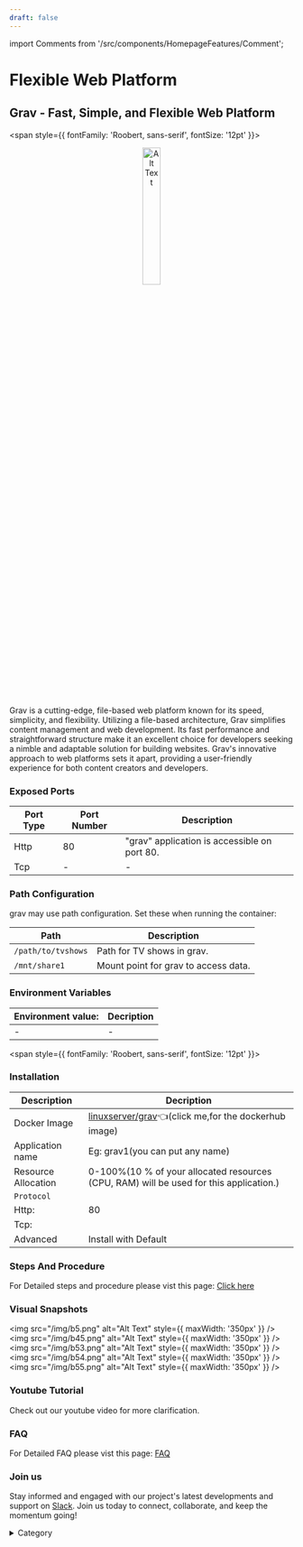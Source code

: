 ```yaml
---
draft: false
---
```

import Comments from '/src/components/HomepageFeatures/Comment';



# Flexible Web Platform
## Grav - Fast, Simple, and Flexible Web Platform
<span style={{ fontFamily: 'Roobert, sans-serif', fontSize: '12pt' }}>

<p align="center">
  <img src="/img/e3d.png" alt="Alt Text" width="25%"/>
</p> 

Grav is a cutting-edge, file-based web platform known for its speed, simplicity, and flexibility. Utilizing a file-based architecture, Grav simplifies content management and web development. Its fast performance and straightforward structure make it an excellent choice for developers seeking a nimble and adaptable solution for building websites. Grav's innovative approach to web platforms sets it apart, providing a user-friendly experience for both content creators and developers.



### Exposed Ports

| Port Type | Port Number | Description                                     |
| --------- | ----------- | ----------------------------------------------- |
| Http      | 80        | "grav" application is accessible on port 80. |
| Tcp       | -           | -             |

### Path Configuration

grav may use path configuration. Set these when running the container:

| Path                    | Description                           |
| ----------------------- | ------------------------------------- |
| `/path/to/tvshows`      | Path for TV shows in grav.             |
| `/mnt/share1`           | Mount point for grav to access data.   |



### Environment Variables


|   **Environment value:**          | Decription                                                                                                               | 
| --------------------- | ------                                                                                                                   | 
|-       |  -                              |

</span>


<span style={{ fontFamily: 'Roobert, sans-serif', fontSize: '12pt' }}>

### Installation

|  Description          | Decription                                                                                                               | 
| --------------------- | ------                                                                                                                   | 
| Docker Image          |  [linuxserver/grav](https://hub.docker.com/r/linuxserver/grav)👈(click me,for the dockerhub image)                                   |
| Application name      |  Eg: grav1(you can put any name)                                                                                        | 
| Resource Allocation   |  0-100%(10 % of your allocated resources (CPU, RAM) will be used for this application.)                                  | 
| `Protocol`            |                                                                                                                          | 
|  Http:                | 80                                                                                                                      |
|  Tcp:                 |                                                                                                                          | 
|    Advanced           |    Install with Default                                                                                                  |

                                                                     


### Steps And Procedure

For Detailed steps and procedure please vist this page: [Click here](https://techscaleinfinite.github.io/introduction/cloud-float/Steps%20and%20procedure)



### Visual Snapshots

<img src="/img/b5.png" alt="Alt Text" style={{ maxWidth: '350px' }} /> <img src="/img/b45.png" alt="Alt Text" style={{ maxWidth: '350px' }} /> <img src="/img/b53.png" alt="Alt Text" style={{ maxWidth: '350px' }} /> <img src="/img/b54.png" alt="Alt Text" style={{ maxWidth: '350px' }} /> <img src="/img/b55.png" alt="Alt Text" style={{ maxWidth: '350px' }} />



### Youtube Tutorial&#x20;

Check out our youtube video for more clarification.



### FAQ

For Detailed FAQ please vist this page: [FAQ](https://techscaleinfinite.github.io/FAQ)

### Join us

Stay informed and engaged with our project's latest developments and support on [Slack](https://app.slack.com/client/T04QS32JX6E/C04QKEWE146). Join us today to connect, collaborate, and keep the momentum going!&#x20;

<details>

<summary>Category</summary>

Kubernetes, cloud computing, DevOps, cloud services, hosting platform, container orchestration, cloud infrastructure, cloud deployment, cloud management, cloud technology, cloud solutions , media, entertainment, grav

</details>

</span>

<Comments />